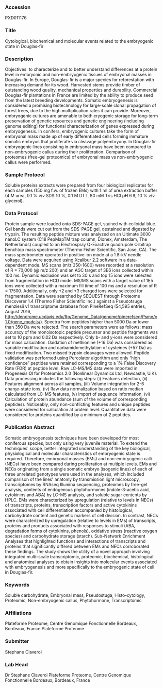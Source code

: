 ### Accession
PXD011176

### Title
Cytological, biochemical and molecular events related to the embryogenic state in Douglas-fir

### Description
Objectives: to characterize and to better understand differences at a protein level in embryonic and non-embryogenic tissues of embryonal masses in Douglas-fir.  In Europe, Douglas-fir is a major species for reforestation with increasing demand for its wood. Harvested stems provide timber of outstanding wood quality, mechanical properties and durability. Commercial Douglas-fir plantations in France are limited by the ability to produce seed from the latest breeding developments. Somatic embryogenesis is considered a promising biotechnology for large-scale clonal propagation of forest trees, due to the high multiplication rates it can provide. Moreover, embryogenic cultures are amenable to both cryogenic storage for long-term preservation of genetic resources and genetic engineering (including genome editing) for functional characterization of genes expressed during embryogenesis.  In conifers, embryogenic cultures take the form of embryonal mass made up of early differentiated cells forming immature somatic embryos that proliferate via cleavage polyembryony. In Douglas-fir embryogenic lines consisting in embryonal mass have been compared to non-embryogenic callus during their proliferation. Comparison of proteomes (free-gel proteomics) of embryonal mass vs non-embryogenic callus were performed.

### Sample Protocol
Soluble proteins extracts were prepared from four biological replicates for each samples (150 mg f.w. of frozen EMs) with 1 ml of urea extraction buffer (4 M urea, 0.1 % v/v SDS 10 %, 0.1 M DTT, 80 mM Tris HCl pH 6.8, 10 % v/v glycerol).

### Data Protocol
Protein sample were loaded onto SDS-PAGE gel, stained with colloidal blue. Gel bands were cut out from the SDS-PAGE gel, destained and digested by trypsin. The resulting peptide mixture was analyzed on an Ultimate 3000 nanoLC system (C18 PepMapTM trap column, Dionex, Amsterdam, The Netherlands) coupled to an Electrospray Q-Exactive quadrupole Orbitrap benchtop mass spectrometer (Thermo Fisher Scientific, San Jose, CA). The mass spectrometer operated in positive ion mode at a 1.8-kV needle voltage. Data were acquired using Xcalibur 2.2 software in a data-dependent mode. MS scans (m/z 350-1600) were recorded at a resolution of R = 70,000 (@ m/z 200) and an AGC target of 3E6 ions collected within 100 ms. Dynamic exclusion was set to 30 s and top 15 ions were selected from fragmentation in HCD mode. MS/MS scans with a target value of 1E5 ions were collected with a maximum fill time of 100 ms and a resolution of R = 17500. Additionally, only +2 and +3 charged ions were selected for fragmentation. Data were searched by SEQUEST through Proteome Discoverer 1.4 (Thermo Fisher Scientific Inc.) against a Pseudotsuga menziesii v1 transcriptome database from PineRefSeq (54,595 entries, August 2016, http://dendrome.ucdavis.edu/ftp/Genome_Data/genome/pinerefseq/Psme/v1.0/gene_models/). Spectra from peptides higher than 5000 Da or lower than 350 Da were rejected. The search parameters were as follows: mass accuracy of the monoisotopic peptide precursor and peptide fragments was set to 10 ppm and 0.02 Da respectively. Only b- and y-ions were considered for mass calculation. Oxidation of methionine (+16 Da) was considered as variable modification and carbamidomethylation of cysteines (+57 Da) as fixed modification. Two missed trypsin cleavages were allowed. Peptide validation was performed using Percolator algorithm and only “high confidence” peptides were retained corresponding to a 1% False Discovery Rate (FDR) at peptide level. Raw LC-MS/MS data were imported in Progenesis QI for Proteomics 2.0 (Nonlinear Dynamics Ltd, Newcastle, U.K). Data processing includes the following steps: (i) Features detection, (ii) Features alignment across all samples, (iii) Volume integration for 2-6 charge-state ions, (iv) Raw data normalization based on ratio median calculated from LC-MS features, (v) Import of sequence information, (vi) Calculation of protein abundance (sum of the volume of corresponding peptides). Noticeably, only non-conflicting features and unique peptides were considered for calculation at protein level. Quantitative data were considered for proteins quantified by a minimum of 2 peptides.

### Publication Abstract
Somatic embryogenesis techniques have been developed for most coniferous species, but only using very juvenile material. To extend the techniques' scope, better integrated understanding of the key biological, physiological and molecular characteristics of embryogenic state is required. Therefore, embryonal masses (EMs) and non-embryogenic calli (NECs) have been compared during proliferation at multiple levels. EMs and NECs originating from a single somatic embryo (isogenic lines) of each of three unrelated genotypes were used in the analyses, which included comparison of the lines' anatomy by transmission light microscopy, transcriptomes by RNAseq Illumina sequencing, proteomes by free-gel analysis, contents of endogenous phytohormones (indole-3-acetic acid, cytokinins and ABA) by LC-MS analysis, and soluble sugar contents by HPLC. EMs were characterized by upregulation (relative to levels in NECs) of transcripts, proteins, transcription factors and active cytokinins associated with cell differentiation accompanied by histological, carbohydrate content and genetic markers of cell division. In contrast, NECs were characterized by upregulation (relative to levels in EMs) of transcripts, proteins and products associated with responses to stimuli (ABA, degradation forms of cytokinins, phenols), oxidative stress (reactive oxygen species) and carbohydrate storage (starch). Sub-Network Enrichment Analyses that highlighted functions and interactions of transcripts and proteins that significantly differed between EMs and NECs corroborated these findings. The study shows the utility of a novel approach involving integrated multi-scale transcriptomic, proteomic, biochemical, histological and anatomical analyses to obtain insights into molecular events associated with embryogenesis and more specifically to the embryogenic state of cell in Douglas-fir.

### Keywords
Soluble carbohydrate, Embryonal mass, Pseudostuga, Histo-cytology, Proteomic, Non-embryogenic callus, Phytohormone, Transcriptomic

### Affiliations
Plateforme Proteome, Centre Genomique Fonctionnelle Bordeaux, Bordeaux, France
Plateforme Proteome

### Submitter
Stephane Claverol

### Lab Head
Dr Stephane Claverol
Plateforme Proteome, Centre Genomique Fonctionnelle Bordeaux, Bordeaux, France


